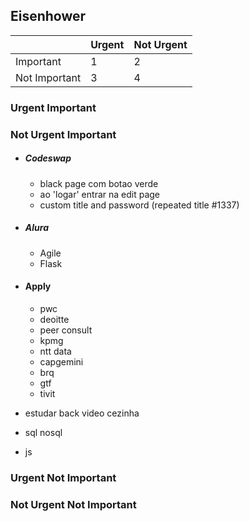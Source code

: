 ## Eisenhower

|               | Urgent | Not Urgent |
|---------------|--------|------------|
| Important     |   1    |    2       |
| Not Important |   3    |    4       | 
	


### Urgent Important 
  
### Not Urgent Important

- ##### Codeswap
  - black page com botao verde
  - ao 'logar' entrar na edit page
  - custom title and password (repeated title #1337)

- ##### Alura 
  - Agile
  - Flask  

- #### Apply
  - pwc
  - deoitte
  - peer consult
  - kpmg
  - ntt data
  - capgemini
  - brq
  - gtf
  - tivit
  
- estudar back video cezinha
- sql nosql
- js

### Urgent Not Important

### Not Urgent Not Important
